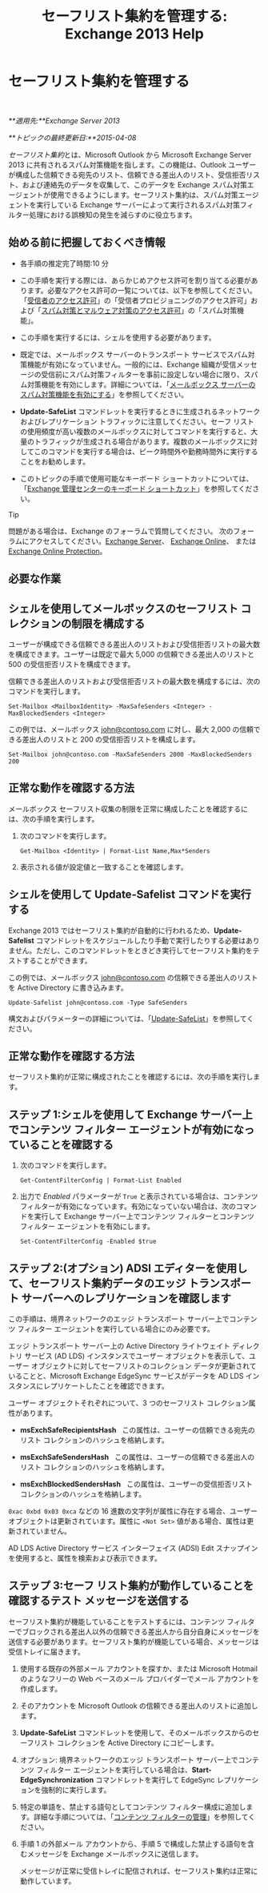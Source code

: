 ﻿---
title: 'セーフリスト集約を管理する: Exchange 2013 Help'
TOCTitle: セーフリスト集約を管理する
ms:assetid: 5ac17168-f411-4cb7-ae98-ebefb865b210
ms:mtpsurl: https://technet.microsoft.com/ja-jp/library/Aa998280(v=EXCHG.150)
ms:contentKeyID: 49896266
ms.date: 05/23/2018
mtps_version: v=EXCHG.150
ms.translationtype: MT
---

# セーフリスト集約を管理する

 

_**適用先:**Exchange Server 2013_

_**トピックの最終更新日:**2015-04-08_

*セーフリスト集約*とは、Microsoft Outlook から Microsoft Exchange Server 2013 に共有されるスパム対策機能を指します。この機能は、Outlook ユーザーが構成した信頼できる宛先のリスト、信頼できる差出人のリスト、受信拒否リスト、および連絡先のデータを収集して、このデータを Exchange スパム対策エージェントが使用できるようにします。セーフリスト集約は、スパム対策エージェントを実行している Exchange サーバーによって実行されるスパム対策フィルター処理における誤検知の発生を減らすのに役立ちます。

## 始める前に把握しておくべき情報

  - 各手順の推定完了時間:10 分

  - この手順を実行する際には、あらかじめアクセス許可を割り当てる必要があります。必要なアクセス許可の一覧については、以下を参照してください。「[受信者のアクセス許可](recipients-permissions-exchange-2013-help.md)」の「受信者プロビジョニングのアクセス許可」および「[スパム対策とマルウェア対策のアクセス許可](anti-spam-and-anti-malware-permissions-exchange-2013-help.md)」の「スパム対策機能」。

  - この手順を実行するには、シェルを使用する必要があります。

  - 既定では、メールボックス サーバーのトランスポート サービスでスパム対策機能が有効になっていません。一般的には、Exchange 組織が受信メッセージの受信前にスパム対策フィルターを事前に設定しない場合に限り、スパム対策機能を有効にします。詳細については、「[メールボックス サーバーのスパム対策機能を有効にする](enable-anti-spam-functionality-on-mailbox-servers-exchange-2013-help.md)」を参照してください。

  - **Update-SafeList** コマンドレットを実行するときに生成されるネットワークおよびレプリケーション トラフィックに注意してください。セーフ リストの使用頻度が高い複数のメールボックスに対してコマンドを実行すると、大量のトラフィックが生成される場合があります。複数のメールボックスに対してこのコマンドを実行する場合は、ピーク時間外や勤務時間外に実行することをお勧めします。

  - このトピックの手順で使用可能なキーボード ショートカットについては、「[Exchange 管理センターのキーボード ショートカット](keyboard-shortcuts-in-the-exchange-admin-center-exchange-online-protection-help.md)」を参照してください。


> [!TIP]
> 問題がある場合は、Exchange のフォーラムで質問してください。 次のフォーラムにアクセスしてください。<A href="https://go.microsoft.com/fwlink/p/?linkid=60612">Exchange Server</A>、 <A href="https://go.microsoft.com/fwlink/p/?linkid=267542">Exchange Online</A>、 または <A href="https://go.microsoft.com/fwlink/p/?linkid=285351">Exchange Online Protection</A>。



## 必要な作業

## シェルを使用してメールボックスのセーフリスト コレクションの制限を構成する

ユーザーが構成できる信頼できる差出人のリストおよび受信拒否リストの最大数を構成できます。ユーザーは既定で最大 5,000 の信頼できる差出人のリストと 500 の受信拒否リストを構成できます。

信頼できる差出人のリストおよび受信拒否リストの最大数を構成するには、次のコマンドを実行します。

    Set-Mailbox <MailboxIdentity> -MaxSafeSenders <Integer> -MaxBlockedSenders <Integer>

この例では、メールボックス john@contoso.com に対し、最大 2,000 の信頼できる差出人のリストと 200 の受信拒否リストを構成します。

    Set-Mailbox john@contoso.com -MaxSafeSenders 2000 -MaxBlockedSenders 200

## 正常な動作を確認する方法

メールボックス セーフリスト収集の制限を正常に構成したことを確認するには、次の手順を実行します。

1.  次のコマンドを実行します。
    
        Get-Mailbox <Identity> | Format-List Name,Max*Senders

2.  表示される値が設定値と一致することを確認します。

## シェルを使用して Update-Safelist コマンドを実行する

Exchange 2013 ではセーフリスト集約が自動的に行われるため、**Update-Safelist** コマンドレットをスケジュールしたり手動で実行したりする必要はありません。ただし、このコマンドレットをときどき実行してセーフリスト集約をテストすることができます。

この例では、メールボックス john@contoso.com の信頼できる差出人のリストを Active Directory に書き込みます。

    Update-Safelist john@contoso.com -Type SafeSenders

構文およびパラメーターの詳細については、「[Update-SafeList](https://technet.microsoft.com/ja-jp/library/bb125034\(v=exchg.150\))」を参照してください。

## 正常な動作を確認する方法

セーフリスト集約が正常に構成されたことを確認するには、次の手順を実行します。

## ステップ 1:シェルを使用して Exchange サーバー上でコンテンツ フィルター エージェントが有効になっていることを確認する

1.  次のコマンドを実行します。
    
        Get-ContentFilterConfig | Format-List Enabled

2.  出力で *Enabled* パラメーターが `True` と表示されている場合は、コンテンツ フィルターが有効になっています。有効になっていない場合は、次のコマンドを実行して Exchange サーバー上でコンテンツ フィルターとコンテンツ フィルター エージェントを有効にします。
    
        Set-ContentFilterConfig -Enabled $true

## ステップ 2:(オプション) ADSI エディターを使用して、セーフリスト集約データのエッジ トランスポート サーバーへのレプリケーションを確認します

この手順は、境界ネットワークのエッジ トランスポート サーバー上でコンテンツ フィルター エージェントを実行している場合にのみ必要です。

エッジ トランスポート サーバー上の Active Directory ライトウェイト ディレクトリ サービス (AD LDS) インスタンスでユーザー オブジェクトを表示して、ユーザー オブジェクトに対してセーフリストのコレクション データが更新されていることと、Microsoft Exchange EdgeSync サービスがデータを AD LDS インスタンスにレプリケートしたことを確認できます。

ユーザー オブジェクトそれぞれについて、3 つのセーフリスト コレクション属性があります。

  - **msExchSafeRecipientsHash**   この属性は、ユーザーの信頼できる宛先のリスト コレクションのハッシュを格納します。

  - **msExchSafeSendersHash**   この属性は、ユーザーの信頼できる差出人のリスト コレクションのハッシュを格納します。

  - **msExchBlockedSendersHash**   この属性は、ユーザーの受信拒否リスト コレクションのハッシュを格納します。

`0xac 0xbd 0x03 0xca` などの 16 進数の文字列が属性に存在する場合、ユーザー オブジェクトは更新されています。属性に `<Not Set>` 値がある場合、属性は更新されていません。

AD LDS Active Directory サービス インターフェイス (ADSI) Edit スナップインを使用すると、属性を検索および表示できます。

## ステップ 3:セーフ リスト集約が動作していることを確認するテスト メッセージを送信する

セーフリスト集約が機能していることをテストするには、コンテンツ フィルターでブロックされる差出人以外の信頼できる差出人から自分自身にメッセージを送信する必要があります。セーフリスト集約が機能している場合、メッセージは受信トレイに届きます。

1.  使用する既存の外部メール アカウントを探すか、または Microsoft Hotmail のようなフリーの Web ベースのメール プロバイダーでメール アカウントを作成します。

2.  そのアカウントを Microsoft Outlook の信頼できる差出人のリストに追加します。

3.  **Update-SafeList** コマンドレットを使用して、そのメールボックスからのセーフリスト コレクションを Active Directory にコピーします。

4.  オプション: 境界ネットワークのエッジ トランスポート サーバー上でコンテンツ フィルター エージェントを実行している場合は、**Start-EdgeSynchronization** コマンドレットを実行して EdgeSync レプリケーションを強制的に実行します。

5.  特定の単語を、禁止する語句としてコンテンツ フィルター構成に追加します。詳細な手順については、「[コンテンツ フィルターの管理](manage-content-filtering-exchange-2013-help.md)」を参照してください。

6.  手順 1 の外部メール アカウントから、手順 5 で構成した禁止する語句を含むメッセージを Exchange メールボックスに送信します。
    
    メッセージが正常に受信トレイに配信されれば、セーフリスト集約は正常に動作しています。

